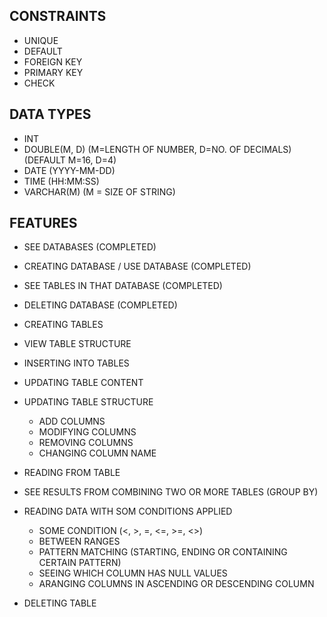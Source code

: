 ## CONSTRAINTS
- UNIQUE
- DEFAULT
- FOREIGN KEY
- PRIMARY KEY
- CHECK

## DATA TYPES
- INT
- DOUBLE(M, D) (M=LENGTH OF NUMBER, D=NO. OF DECIMALS) (DEFAULT M=16, D=4)
- DATE (YYYY-MM-DD)
- TIME (HH:MM:SS)
- VARCHAR(M) (M = SIZE OF STRING)

## FEATURES
- SEE DATABASES (COMPLETED)

- CREATING DATABASE / USE DATABASE (COMPLETED)

- SEE TABLES IN THAT DATABASE (COMPLETED)

- DELETING DATABASE (COMPLETED)

- CREATING TABLES

- VIEW TABLE STRUCTURE

- INSERTING INTO TABLES

- UPDATING TABLE CONTENT

- UPDATING TABLE STRUCTURE
  - ADD COLUMNS
  - MODIFYING COLUMNS
  - REMOVING COLUMNS
  - CHANGING COLUMN NAME

- READING FROM TABLE

- SEE RESULTS FROM COMBINING TWO OR MORE TABLES (GROUP BY)

- READING DATA WITH SOM CONDITIONS APPLIED
  - SOME CONDITION (<, >, =, <=, >=, <>)
  - BETWEEN RANGES
  - PATTERN MATCHING (STARTING, ENDING OR CONTAINING CERTAIN PATTERN)
  - SEEING WHICH COLUMN HAS NULL VALUES
  - ARANGING COLUMNS IN ASCENDING OR DESCENDING COLUMN

- DELETING TABLE
